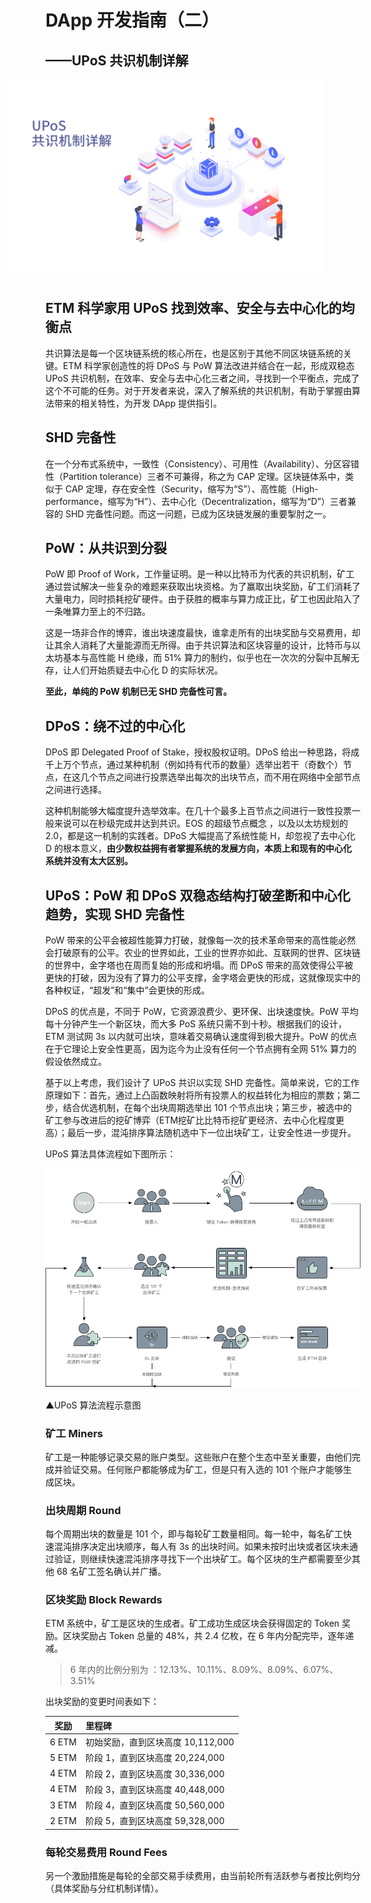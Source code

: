 # DApp 开发指南（二）

## ——UPoS 共识机制详解
<img src="/images/guide03.png" style="margin-left:-60px;" >

## ETM 科学家用 UPoS 找到效率、安全与去中心化的均衡点

共识算法是每一个区块链系统的核心所在，也是区别于其他不同区块链系统的关键。ETM 科学家创造性的将 DPoS 与 PoW 算法改进并结合在一起，形成双稳态 UPoS 共识机制，在效率、安全与去中心化三者之间，寻找到一个平衡点，完成了这个不可能的任务。对于开发者来说，深入了解系统的共识机制，有助于掌握由算法带来的相关特性，为开发 DApp 提供指引。

## SHD 完备性

在一个分布式系统中，一致性（Consistency）、可用性（Availability）、分区容错性（Partition tolerance）三者不可兼得，称之为 CAP 定理。区块链体系中，类似于 CAP 定理，存在安全性（Security，缩写为“S”）、高性能（High-performance，缩写为“H”）、去中心化（Decentralization，缩写为“D”）三者兼容的 SHD 完备性问题。而这一问题，已成为区块链发展的重要掣肘之一。

## PoW：从共识到分裂

PoW 即 Proof of Work，工作量证明。是一种以比特币为代表的共识机制，矿工通过尝试解决一些复杂的难题来获取出块资格。为了赢取出块奖励，矿工们消耗了大量电力，同时损耗挖矿硬件。由于获胜的概率与算力成正比，矿工也因此陷入了一条唯算力至上的不归路。

这是一场非合作的博弈，谁出块速度最快，谁拿走所有的出块奖励与交易费用，却让其余人消耗了大量能源而无所得。由于共识算法和区块容量的设计，比特币与以太坊基本与高性能 H 绝缘，而 51% 算力的制约，似乎也在一次次的分裂中瓦解无存，让人们开始质疑去中心化 D 的实际状况。

**至此，单纯的 PoW 机制已无 SHD 完备性可言。**

## DPoS：绕不过的中心化

DPoS 即 Delegated Proof of Stake，授权股权证明。DPoS 给出一种思路，将成千上万个节点，通过某种机制（例如持有代币的数量）选举出若干（奇数个）节点，在这几个节点之间进行投票选举出每次的出块节点，而不用在网络中全部节点之间进行选择。

这种机制能够大幅度提升选举效率。在几十个最多上百节点之间进行一致性投票一般来说可以在秒级完成并达到共识。EOS 的超级节点概念 ，以及以太坊规划的2.0，都是这一机制的实践者。DPoS 大幅提高了系统性能 H，却忽视了去中心化 D 的根本意义，**由少数权益拥有者掌握系统的发展方向，本质上和现有的中心化系统并没有太大区别。**

## UPoS：PoW 和 DPoS 双稳态结构打破垄断和中心化趋势，实现 SHD 完备性

PoW 带来的公平会被超性能算力打破，就像每一次的技术革命带来的高性能必然会打破原有的公平。农业的世界如此，工业的世界亦如此、互联网的世界、区块链的世界中，金字塔也在周而复始的形成和坍塌。而 DPoS 带来的高效使得公平被更快的打破，因为没有了算力的公平支撑，金字塔会更快的形成，这就像现实中的各种权证，“超发”和“集中”会更快的形成。

DPoS 的优点是，不同于 PoW，它资源浪费少、更环保、出块速度快。PoW 平均每十分钟产生一个新区块，而大多 PoS 系统只需不到十秒。根据我们的设计，ETM 测试网 3s 以内就可出块，意味着交易确认速度得到极大提升。PoW 的优点在于它理论上安全性更高，因为迄今为止没有任何一个节点拥有全网 51% 算力的假设依然成立。

基于以上考虑，我们设计了 UPoS 共识以实现 SHD 完备性。简单来说，它的工作原理如下：首先，通过上凸函数映射将所有投票人的权益转化为相应的票数；第二步，结合优选机制，在每个出块周期选举出 101 个节点出块；第三步，被选中的矿工参与改进后的挖矿博弈（ETM挖矿比比特币挖矿更经济、去中心化程度更高）；最后一步，混沌排序算法随机选中下一位出块矿工，让安全性进一步提升。

UPoS 算法具体流程如下图所示：

![UPoS 流程](/images/upos_process.png)

▲UPoS 算法流程示意图

### 矿工 Miners

矿工是一种能够记录交易的账户类型。这些账户在整个生态中至关重要，由他们完成并验证交易。任何账户都能够成为矿工，但是只有入选的 101 个账户才能够生成区块。

### 出块周期 Round

每个周期出块的数量是 101 个，即与每轮矿工数量相同。每一轮中，每名矿工快速混沌排序决定出块顺序，每人有 3s 的出块时间。如果未按时出块或者区块未通过验证，则继续快速混沌排序寻找下一个出块矿工。每个区块的生产都需要至少其他 68 名矿工签名确认并广播。

### 区块奖励 Block Rewards

ETM 系统中，矿工是区块的生成者。矿工成功生成区块会获得固定的 Token 奖励。区块奖励占 Token 总量的 48%，共 2.4 亿枚，在 6 年内分配完毕，逐年递减。

> 6 年内的比例分别为 ：12.13%、10.11%、8.09%、8.09%、6.07%、3.51%

出块奖励的变更时间表如下：

| 奖励  | 里程碑                            |
| ----- | :------------------------------- |
| 6 ETM | 初始奖励，直到区块高度 10,112,000 |
| 5 ETM | 阶段 1，直到区块高度 20,224,000   |
| 4 ETM | 阶段 2，直到区块高度 30,336,000   |
| 4 ETM | 阶段 3，直到区块高度 40,448,000   |
| 3 ETM | 阶段 4，直到区块高度 50,560,000   |
| 2 ETM | 阶段 5，直到区块高度 59,328,000   |

### 每轮交易费用 Round Fees

另一个激励措施是每轮的全部交易手续费用，由当前轮所有活跃参与者按比例均分（具体奖励与分红机制详情）。

